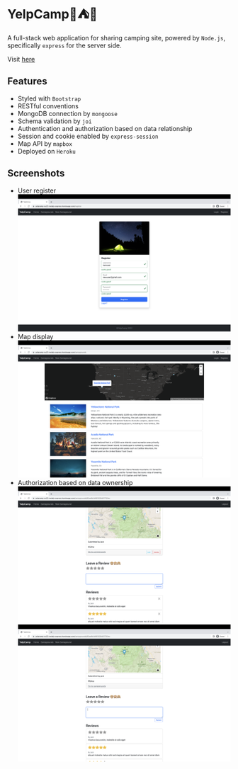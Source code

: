 # YelpCamp🍁⛺️🎒

A full-stack web application for sharing camping site, powered by `Node.js`, specifically `express` for the server side. 

Visit [here](https://yelpcamp-su22-nodejs-express.herokuapp.com/)

## Features

- Styled with `Bootstrap`
- RESTful conventions
- MongoDB connection by `mongoose`
- Schema validation by `joi`
- Authentication and authorization based on data relationship
- Session and cookie enabled by `express-session`
- Map API by `mapbox`
- Deployed on `Heroku`


## Screenshots

- User register
![register](./img/register.png)
- Map display
![map-display](./img/map-display.png)
- Authorization based on data ownership
![owner](./img/owner.png)
![visitor](./img/visitor.png)
